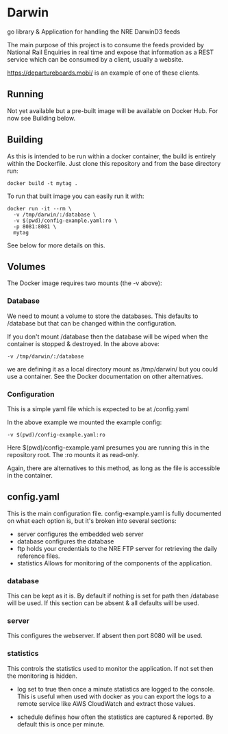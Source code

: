# Darwin
go library &amp; Application for handling the NRE DarwinD3 feeds

The main purpose of this project is to consume the feeds provided by National Rail Enquiries in real time and expose that information as a REST service which can be consumed by a client, usually a website.

https://departureboards.mobi/ is an example of one of these clients.

## Running

Not yet available but a pre-built image will be available on Docker Hub.
For now see Building below.

## Building

As this is intended to be run within a docker container, the build is entirely within the Dockerfile. Just clone this repository and from the base directory run:

    docker build -t mytag .

To run that built image you can easily run it with:

    docker run -it --rm \
      -v /tmp/darwin/:/database \
      -v $(pwd)/config-example.yaml:ro \
      -p 8081:8081 \
      mytag

See below for more details on this.

## Volumes

The Docker image requires two mounts (the -v above):

### Database

We need to mount a volume to store the databases. This defaults to /database but that can be changed within the configuration.

If you don't mount /database then the database will be wiped when the container is stopped & destroyed. In the above above:

    -v /tmp/darwin/:/database

we are defining it as a local directory mount as /tmp/darwin/ but you could use a container. See the Docker documentation on other alternatives.

### Configuration

This is a simple yaml file which is expected to be at /config.yaml

In the above example we mounted the example config:

    -v $(pwd)/config-example.yaml:ro

Here $(pwd)/config-example.yaml presumes you are running this in the repository root. The :ro mounts it as read-only.

Again, there are alternatives to this method, as long as the file is accessible in the container.

## config.yaml

This is the main configuration file. config-example.yaml is fully documented on what each option is, but it's broken into several sections:

* server configures the embedded web server
* database configures the database
* ftp holds your credentials to the NRE FTP server for retrieving the daily reference files.
* statistics Allows for monitoring of the components of the application.

### database

This can be kept as it is. By default if nothing is set for path then /database will be used. If this section can be absent & all defaults will be used.

### server

This configures the webserver. If absent then port 8080 will be used.

### statistics

This controls the statistics used to monitor the application. If not set then
the monitoring is hidden.

* log set to true then once a minute statistics are logged to the console. This is useful when used with docker as you can export the logs to a remote service like AWS CloudWatch and extract those values.

* schedule defines how often the statistics are captured & reported. By default this is once per minute.
